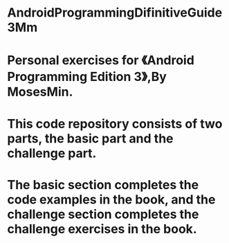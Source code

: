# AndroidProgrammingDifinitiveGuide3Mm
# Personal exercises for 《Android Programming Edition 3》,By MosesMin.

# This code repository consists of two parts, the basic part and the challenge part.
# The basic section completes the code examples in the book, and the challenge section completes the challenge exercises in the book.
